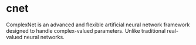 # cnet
ComplexNet is an advanced and flexible artificial neural network framework designed to handle complex-valued parameters. Unlike traditional real-valued neural networks.
